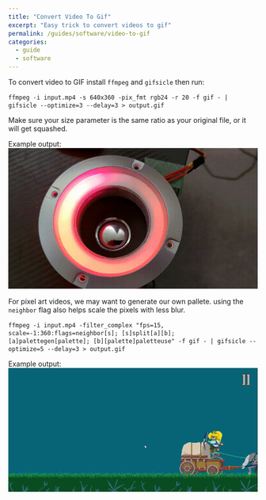 ```yaml
---
title: "Convert Video To Gif"
excerpt: "Easy trick to convert videos to gif"
permalink: /guides/software/video-to-gif
categories:
  - guide
  - software
---
```


To convert video to GIF install `ffmpeg` and `gifsicle` then run:

```
ffmpeg -i input.mp4 -s 640x360 -pix_fmt rgb24 -r 20 -f gif - | gifsicle --optimize=3 --delay=3 > output.gif
```

Make sure your size parameter is the same ratio as your original file, or it will get squashed.

Example output:
![serial-pixel LEDs](/assets/images/posts/blog/chatbox/leds.gif)

For pixel art videos, we may want to generate our own pallete. using the `neighbor` flag also helps scale the pixels with less blur.

```
ffmpeg -i input.mp4 -filter_complex "fps=15, scale=-1:360:flags=neighbor[s]; [s]split[a][b]; [a]palettegen[palette]; [b][palette]paletteuse" -f gif - | gifsicle --optimize=5 --delay=3 > output.gif
```

Example output:
![clover gif](/assets/images/posts/blog/clover-trajectory/intercept.gif)
